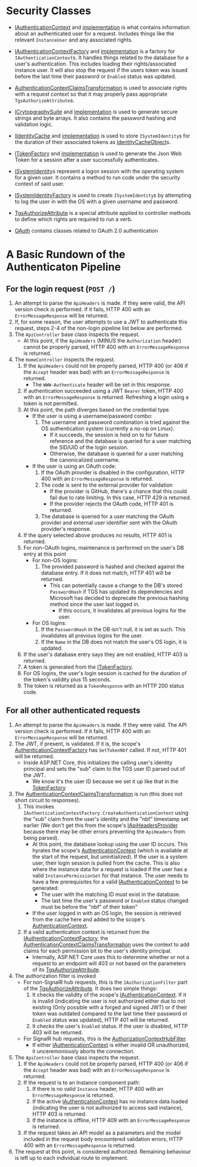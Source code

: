 # Security Classes

- [IAuthenticationContext](./IAuthenticationContext.cs) and [implementation](./AuthenticationContext.cs) is what contains information about an authenticated user for a request. Includes things like the relevant `InstanceUser` and any associated rights.
- [IAuthenticationContextFactory](./IAuthenticationContextFactory.cs) and [implementation](AuthenticationContextFactory.cs) is a factory for `IAuthenticationContext`s. It handles things related to the database for a user's authentication. This includes loading their rights/associated instance user. It will also stop the request if the users token was issued before the last time their password or `Enabled` status was updated.
- [AuthenticationContextClaimsTransformation](./AuthenticationContextClaimsTransformation.cs) is used to associate rights with a request context so that it may properly pass appropriate `TgsAuthorizeAttribute`s.
- [ICrytopgraphySuite](./ICrytopgraphySuite.cs) and [implementation](./CrytopgraphySuite.cs) is used to generate secure strings and byte arrays. It also contains the password hashing and validation logic.
- [IIdentityCache](./IIdentityCache.cs) and [implementation](./IdentityCache.cs) is used to store `ISystemIdentity`s for the duration of their associated tokens as [IdentityCacheObject](./IdentityCacheObject.cs)s.
- [ITokenFactory](./ITokenFactory.cs) and [implementation](./TokenFactory.cs) is used to generate the Json Web Token for a session after a user successfully authenticates.
- [ISystemIdentity](./ISystemIdentity.cs)s represent a logon session with the operating system for a given user. It contains a method to run code under the security context of said user.
- [ISystemIdentityFactory](./ISystemIdentityFactory.cs) is used to create `ISystemIdentity`s by attempting to log the user in with the OS with a given username and password.
- [TgsAuthorizeAttribute](./TgsAuthorizeAttribute.cs) is a special attribute applied to controller methods to define which rights are required to run a verb.

- [OAuth](./OAuth) contains classes related to OAuth 2.0 authentication

# A Basic Rundown of the Authenticaton Pipeline

## For the login request (`POST /`)

1. An attempt to parse the `ApiHeaders` is made. If they were valid, the API version check is performed. If it fails, HTTP 400 with an `ErrorMessageResponse` will be returned.
1. If, for some reason, the user attempts to use a JWT to authenticate this request, steps 2-4 of the non-login pipeline list below are performed.
1. The `ApiController` base class inspects the request.
   - At this point, if the `ApiHeaders` (MINUS the `Authorization` header) cannot be properly parsed, HTTP 400 with an `ErrorMessageResponse` is returned.
1. The `HomeController` inspects the request.
   1. If the `ApiHeaders` could not be properly parsed, HTTP 400 (or 406 if the `Accept` header was bad) with an `ErrorMessageResponse` is returned.
      - The `WWW-Authenticate` header will be set in this response.
   1. If authentication succeeded using a JWT `Bearer` token, HTTP 400 with an `ErrorMessageResponse` is returned. Refreshing a login using a token is not permitted.
   1. At this point, the path diverges based on the credential type.
      - If the user is using a username/password combo:
        1. The username and password combination is tried against the OS authentication system (currently a no-op on Linux).
           - If it succeeds, the session is held on to for future reference and the database is queried for a user matching the SID/UID of the login session.
           - Otherwise, the database is queried for a user matching the canonicalized username.
      - If the user is using an OAuth code:
        1. If the OAuth provider is disabled in the configuration, HTTP 400 with an `ErrorMessageResponse` is returned.
        1. The code is sent to the external provider for validation
           - If the provider is GitHub, there's a chance that this could fail due to rate limiting. In this case, HTTP 429 is returned.
           - If the provider rejects the OAuth code, HTTP 401 is returned.
        1. The database is queried for a user matching the OAuth provider and external user identifier sent with the OAuth provider's response.
   1. If the query selected above produces no results, HTTP 401 is returned.
   1. For non-OAuth logins, maintenance is performed on the user's DB entry at this point
      - For non-OS logins:
        1. The provided password is hashed and checked against the database entry. If it does not match, HTTP 401 will be returned.
           - This can potentially cause a change to the DB's stored `PasswordHash` if TGS has updated its dependencies and Microsoft has decided to deprecate the previous hashing method since the user last logged in.
             - If this occurs, it invalidates all previous logins for the user.
      - For OS logins:
        1. If the `PasswordHash` in the DB isn't null, it is set as such. This invalidates all previous logins for the user.
        1. If the `Name` in the DB does not match the user's OS login, it is updated.
   1. If the user's database entry says they are not enabled, HTTP 403 is returned.
   1. A token is generated from the [ITokenFactory](./ITokenFactory.cs).
   1. For OS logins, the user's login session is cached for the duration of the token's validity plus 15 seconds.
   1. The token is returned as a `TokenResponse` with an HTTP 200 status code.

## For all other authenticated requests

1. An attempt to parse the `ApiHeaders` is made. If they were valid. The API version check is performed. If it fails, HTTP 400 with an `ErrorMessageResponse` will be returned.
1. The JWT, if present, is validated. If it is, the scope's [AuthenticationContextFactory](./AuthenticationContextFactory.cs) has `SetTokenNbf` called. If not, HTTP 401 will be returned.
   - Inside ASP.NET Core, this initializes the calling user's identity principal and sets the "sub" claim to the TGS user ID parsed out of the JWT.
     - We know it's the user ID because we set it up like that in the [TokenFactory](./TokenFactory.cs)
1. The [AuthenticationContextClaimsTransformation](./AuthenticationContextClaimsTransformation.cs) is run (this does not short circuit to responses).
   1. This invokes `IAuthenticationContextFactory.CreateAuthenticationContext` using the "sub" claim from the user's identity and the "nbf" timestamp set earlier (We don't get this from the scope's [IApiHeadersProvider](./IApiHeadersProvider.cs) because there may be other errors preventing the `ApiHeaders` from being parsed).
      - At this point, the database lookup using the user ID occurs. This hyrates the scope's [AuthenticationContext](./AuthenticationContext.cs) (which is available at the start of the request, but uninitialized). If the user is a system user, their login session is pulled from the cache. This is also where the instance data for a request is loaded if the user has a valid `InstancePermissionSet` for that instance. The user needs to have a few prerequisites for a valid [IAuthenticationContext](./IAuthenticationContext.cs) to be generated:
        - The user with the matching ID must exist in the database.
        - The last time the user's password or `Enabled` status changed must be before the "nbf" of their token"
      - If the user logged in with an OS login, the session is retrieved from the cache here and added to the scope's [AuthenticationContext](./AuthenticationContext.cs).
   1. If a valid authentication context is returned from the [IAuthenticationContextFactory](./IAuthenticationContextFactory.cs), the [AuthenticationContextClaimsTransformation](./AuthenticationContextClaimsTransformation.cs) uses the context to add claims for each permission bit to the user's identity principal.
      - Internally, ASP.NET Core uses this to determine whether or not a request to an endpoint will 403 or not based on the parameters of its [TgsAuthorizeAttribute](./TgsAuthorizeAttribute.cs).
1. The authorization filter is invoked
   - For non-SignalR hub requests, this is the `IAuthorizationFilter` part of the [TgsAuthorizeAttribute](./TgsAuthorizeAttribute.cs). It does two simple things:
     1. It checks the validity of the scope's [IAuthenticationContext](./IAuthenticationContext.cs). If it is invalid (indicating the user is not authorized either due to not existing (Only possible with a forged and signed JWT) or if their token was outdated compared to the last time their password or `Enabled` status was updated), HTTP 401 will be returned.
     1. It checks the user's `Enabled` status. If the user is disabled, HTTP 403 will be returned.
   - For SignalR hub requests, this is the [AuthorizationContextHubFilter](./AuthorizationContextHubFilter.cs).
     - If either [IAuthenticationContext](./IAuthenticationContext.cs) is either invalid OR unauthorized, it unceremoniously aborts the connection.
1. The `ApiController` base class inspects the request.
   1. If the `ApiHeaders` could not be properly parsed, HTTP 400 (or 406 if the `Accept` header was bad) with an `ErrorMessageResponse` is returned.
   1. If the request is to an Instance component path:
      1. If there is no valid `Instance` header, HTTP 400 with an `ErrorMessageResponse` is returned.
      1. If the active [IAuthenticationContext](./IAuthenticationContext.cs) has no instance data loaded (indicating the user is not authorized to access said instance), HTTP 403 is returned.
      1. If the instance is offline, HTTP 409 with an `ErrorMessageResponse` is returned.
   1. If the request takes an API model as a parameters and the model included in the request body encountered validation errors, HTTP 400 with an `ErrorMessageResponse` is returned.
1. The request at this point, is considered authorized. Remaining behaviour is left up to each individual route to implement.
